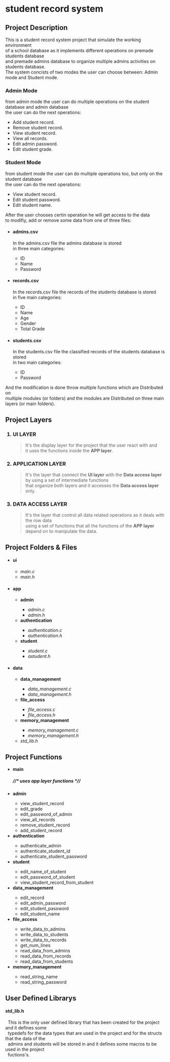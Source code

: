 # student record system

## Project Description
<p>This is a student record system project that simulate the working environment <br>
of a school database as it implements different operations on premade students database<br>
and premade admins database to organize multiple admins activities on students database.<br>
The system concists of two modes the user can choose between: Admin mode and Student mode.</p>
<h3>Admin Mode</h3>
<p>from admin mode the user can do multiple operations on the student database and admin database<br>
the user can do the next operations:<br>
<ul>
 <li>Add student record.</li>
 <li>Remove student record.</li>
 <li>View student record.</li>
 <li>View all records.</li>
 <li>Edit admin password.</li>
 <li>Edit student grade.</li>
</ul>
</p>
<h3>Student Mode</h3>
<p>from student mode the user can do multiple operations too, but only on the student database <br>
the user can do the next operations:<bt>
<ul> 
 <li>View student record.</li>
 <li>Edit student password.</li>
 <li>Edit student name.</li>
</ul>
</p>
<p>After the user chooses certin operation he will get access to the data <br>to modifiy, add or remove some data from one of three files: <br>
<ul>
 <h4><li>admins.csv</li></h4>
  <p>  In the admins.csv file the admins database is stored <br>
    in three main categories: <br>
    <ul>
     <li>ID</li>
     <li>Name</li>
     <li>Password</li>
    </ul>
    </p>
 <h4><li>records.csv</li></h4>
  <p>  In the records.csv file the records of the students database is stored <br>
    in five main categories: <br>
    <ul>
     <li>ID</li>
     <li>Name</li>
     <li>Age</li>
     <li>Gender</li>
     <li>Total Grade</li>
    </ul>
  </p>
 <h4><li>students.csv</li></h4>
  <p>  In the students.csv file the classified records of the students database is stored <br>
    in two main categories: <br>
    <ul>
     <li>ID</li>
     <li>Password</li>
    </ul>
  </p>
</ul>
And the modification is done throw multiple functions which are Distributed on <br>
multiple modules (or folders) and the modules are Distributed on three main layers (or main folders).
</p>

## Project Layers

<ol>
<h3><li>UI LAYER</li></h3>
<blockquote>
<p>It's the display layer for the project that the user react with and <br>
it uses the functions inside the <strong>APP layer</strong>.</p>
</blockquote>
<h3><li>APPLICATION LAYER</li></h3>
<blockquote>
<p>It's the layer that connect the <strong>UI layer</strong> with the <strong>Data access layer</strong>
by using a set of intermediate functions <br>that organize both layers and it accesses the <strong>Data access layer</strong> only.</p>
</blockquote>
<h3><li>DATA ACCESS LAYER</li></h3>
<blockquote>
<p>It's the layer that control all data related operations as it deals with the row data <br>
using a set of functions that all the functions of the <strong>APP layer</strong> <br>
depend on to manipulate the data.</p>
</blockquote>
</ol>

## Project Folders & Files

<ul>
 <h4><li>ui</li></h4>
  <ul>
   <li><em>main.c</em></li>
   <li><em>main.h</em></li>
  </ul>
 <h4><li>app</li></h4>
  <ul>
   <li><strong>admin</strong></li>
    <ul>
     <li><em>admin.c</em></li>
     <li><em>admin.h</em></li>
    </ul>
   <li><strong>authentication</strong></li>
    <ul>
     <li><em>authentication.c</em></li>
     <li><em>authentication.h</em></li>
    </ul>
   <li><strong>student</strong></li>
    <ul>
     <li><em>student.c</em></li>
     <li><em>astudent.h</em></li>
    </ul>
  </ul>
 <h4><li>data</li></h4>
  <ul>
   <li><strong>data_management</strong></li>
    <ul>
     <li><em>data_management.c</em></li>
     <li><em>data_management.h</em></li>
    </ul>
   <li><strong>file_access</strong></li>
    <ul>
     <li><em>file_access.c</em></li>
     <li><em>file_access.h</em></li>
    </ul>
   <li><strong>memory_management</strong></li>
    <ul>
     <li><em>memory_management.c</em></li>
     <li><em>memory_management.h</em></li>
    </ul>
   <li><em>std_lib.h</em></li>
  </ul>
</ul>

## Project Functions

<ul>
 <strong><li>main<br></li></strong>
 <h5> //* uses <strong>app layer</strong> functions *//</h5>
 <strong><li>admin</li></strong>
  <ul>
   <li>view_student_record</li>
   <li>edit_grade</li>
   <li>edit_password_of_admin</li>
   <li>view_all_records</li>
   <li>remove_student_record</li>
   <li>add_student_record</li>
  </ul>
 <strong><li>authentication</li></strong>
  <ul>
   <li>authenticate_admin</li>
   <li>authenticate_student_id</li>
   <li>authenticate_student_password</li>
  </ul>
 <strong><li>student</li></strong>
  <ul>
   <li>edit_name_of_student</li>
   <li>edit_password_of_student</li>
   <li>view_student_record_from_student</li>
  </ul>
 <strong><li>data_management</li></strong>
  <ul>
   <li>edit_record</li>
   <li>edit_admin_password</li>
   <li>edit_student_password</li>
   <li>edit_student_name</li>
  </ul>
 <strong><li>file_access</li></strong>
  <ul>
   <li>write_data_to_admins</li>
   <li>write_data_to_students</li>
   <li>write_data_to_records</li>
   <li>get_num_lines</li>
   <li>read_data_from_admins</li>
   <li>read_data_from_records</li>
   <li>read_data_from_students</li>
  </ul>
 <strong><li>memory_management</li></strong>
  <ul>
   <li>read_string_name</li>
   <li>read_string_password</li>
  </ul>
</ul>

## User Defined Librarys

<h4>std_lib.h</h4>
<p>&nbsp;&nbsp;This is the only user defined library that has been created for the project and it defines some <br>&nbsp;&nbsp;typedefs for the data types that are used in the project and for the structs that the data of the <br>&nbsp;&nbsp;admins and students will be stored in and it defines some macros to be used in the project <br>&nbsp;&nbsp;fuctions's.</p>